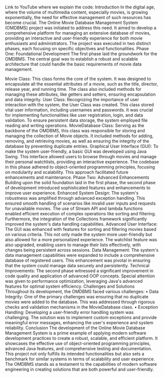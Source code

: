 Link to YouTube where we explain the code: 
Introduction In the digital age, where the volume of multimedia content, especially movies, is growing exponentially, the need for effective management of such resources has become crucial. The Online Movie Database Management System (OMDBMS) project was initiated to address this need. It aimed to develop a comprehensive platform for managing an extensive database of movies, providing an interactive and user-friendly experience for both movie enthusiasts and administrators. The project was executed in two distinct phases, each focusing on specific objectives and functionalities. Phase One: Foundational Development The first phase laid the groundwork for the OMDBMS. The central goal was to establish a robust and scalable architecture that could handle the basic requirements of movie data management.

Movie Class: This class forms the core of the system. It was designed to encapsulate all the essential attributes of a movie, such as the title, director, release year, and running time. The class also included methods for managing these attributes, like getters and setters, ensuring encapsulation and data integrity.
User Class: Recognizing the importance of user interaction with the system, the User Class was created. This class stored vital user information, including usernames and passwords. It was crucial for implementing functionalities like user registration, login, and data validation. To ensure persistent data storage, the system employed file reading and writing operations.
MovieDatabase Class: Serving as the backbone of the OMDBMS, this class was responsible for storing and managing the collection of Movie objects. It included methods for adding, removing, and retrieving movies, as well as ensuring the integrity of the database by preventing duplicate entries.
Graphical User Interface (GUI): To make the system user-friendly, a basic GUI was developed using Java Swing. This interface allowed users to browse through movies and manage their personal watchlists, providing an interactive experience. The codebase in this phase adhered to object-oriented programming principles, focusing on modularity and scalability. This approach facilitated future enhancements and maintenance. Phase Two: Advanced Enhancements Building upon the solid foundation laid in the first phase, the second phase of development introduced sophisticated features and enhancements to improve user experience.
Enhanced System Design: The system's robustness was amplified through advanced exception handling. This ensured smooth handling of scenarios like invalid user inputs and requests for unavailable movies. The use of Stream API and lambda functions enabled efficient execution of complex operations like sorting and filtering. Furthermore, the integration of the Collections framework significantly improved the system's data handling capabilities.
Advanced User Interface: The GUI was enhanced with features for sorting and filtering movies based on various criteria. This not only made the system more user-friendly but also allowed for a more personalized experience. The watchlist feature was also upgraded, enabling users to manage their lists effectively, with changes being persistent across sessions.
Data Management: The system's data management capabilities were expanded to include a comprehensive database of registered users. This enhancement was pivotal in ensuring that the system could manage data securely and persistently.
Technical Improvements: The second phase witnessed a significant improvement in code quality and application of advanced OOP concepts. Special attention was given to performance optimization, leveraging Java's advanced features for optimal system efficiency. Challenges and Solutions Throughout its development, the OMDBMS faced various challenges: • Data Integrity: One of the primary challenges was ensuring that no duplicate movies were added to the database. This was addressed through rigorous checks and validation mechanisms in the MovieDatabase class. • Exception Handling: Developing a user-friendly error handling system was challenging. The solution was to implement custom exceptions and provide meaningful error messages, enhancing the user's experience and system reliability. Conclusion The development of the Online Movie Database Management System is a prime example of applying modern software development practices to create a robust, scalable, and efficient platform. It showcases the effective use of object-oriented programming principles, advanced Java features, and comprehensive testing and documentation. This project not only fulfills its intended functionalities but also sets a benchmark for similar systems in terms of scalability and user experience. The OMDBMS stands as a testament to the capabilities of modern software engineering in creating solutions that are both powerful and user-friendly.